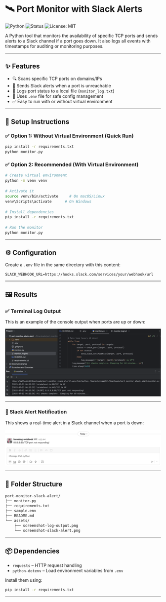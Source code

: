 # 🛰️ Port Monitor with Slack Alerts
![Python](https://img.shields.io/badge/python-3.10%2B-blue)
![Status](https://img.shields.io/badge/status-active-brightgreen)
![License: MIT](https://img.shields.io/badge/license-MIT-blue.svg)

A Python tool that monitors the availability of specific TCP ports and sends alerts to a Slack channel if a port goes down. It also logs all events with timestamps for auditing or monitoring purposes.

---

## ✨ Features

- 🔍 Scans specific TCP ports on domains/IPs
- 🔔 Sends Slack alerts when a port is unreachable
- 📝 Logs port status to a local file (`monitor_log.txt`)
- 📁 Uses `.env` file for safe config management
- ✅ Easy to run with or without virtual environment

---

## 🚀 Setup Instructions

### ✅ Option 1: Without Virtual Environment (Quick Run)

```bash
pip install -r requirements.txt
python monitor.py
```

### ✅ Option 2: Recommended (With Virtual Environment)

```bash
# Create virtual environment
python -m venv venv

# Activate it
source venv/bin/activate     # On macOS/Linux
venv\Scripts\activate      # On Windows

# Install dependencies
pip install -r requirements.txt

# Run the monitor
python monitor.py
```

---

## ⚙️ Configuration

Create a `.env` file in the same directory with this content:

```env
SLACK_WEBHOOK_URL=https://hooks.slack.com/services/your/webhook/url
```

---

## 🖼️ Results

### ✅ Terminal Log Output

This is an example of the console output when ports are up or down:

![Log Output](assets/screenshot-log-output.png)

---

### 🚨 Slack Alert Notification

This shows a real-time alert in a Slack channel when a port is down:

![Slack Alert](assets/screenshot-slack-alert.png)

---

## 📁 Folder Structure

```
port-monitor-slack-alert/
├── monitor.py
├── requirements.txt
├── sample.env
├── README.md
└── assets/
    ├── screenshot-log-output.png
    └── screenshot-slack-alert.png
```

---

## 📦 Dependencies

- `requests` – HTTP request handling
- `python-dotenv` – Load environment variables from `.env`

Install them using:

```bash
pip install -r requirements.txt
```
---

